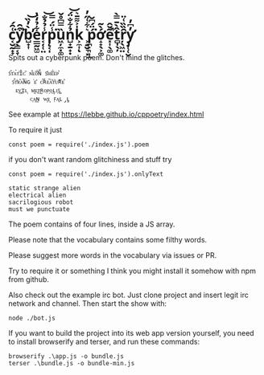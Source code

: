
c͔̮̰̟̞͑̑́͘y̖͇͔̞͒̑̚͘b̺̟͎̀̓̏̕͝e̲̲̰͖̫͋̉̒̔r͔̦̜̤̾̉̉̐͝p̨͔̩̾̈́̿͘ȕ͖̦̼͓͚̿͆̊̌n̺̟̱̟̣̉͋̐̈́͝k͕̼͎̍͐͌̄͛ͅ ͕͍̮͉͓͛͋͑̋̓ṕ̪̙͉͎̫̈́͆̆͘ớ̝̟̖͕͚̀̃ẽ͓͎̖͚̌̂̚t̻̩̖̦̂̀̄̿̀ŗ̖͖̤̑̏̏͑̈y̡̛̜̜̮̓͆̓
===================


Spits out a cyberpunk poem. Don't mind the glitches.

```
ꜱ̑ᴛ͑ᴀ̉ᴛ̔ɪ̐ᴄ̏ ɴ͒ᴇ͝ᴏ̈́ɴ̊ ꜱ̒ʜ͝ᴇ́ᴇ̇ᴘ͛
 ꜱ̊ᴛ̊ʀ͛ᴀ̚ɴ̅ɢ͘ᴇ̊ ᴄ͋ʀ̾ᴇ̚ᴀ̽ᴛ͂ᴜ͝ʀ̇ᴇ͛
  ᴇ͜ᴠ̥ɪ̦ʟ͉ ᴍ̭ᴇ̢ᴛ̯ʀ̮ᴏ̣ᴘ̗ᴏ̲ʟ̗ɪ͔ꜱ̻
      ᴄͅᴀ͖ɴ̰ ᴡ̧ᴇ̻ ꜰ̣ᴀ͍ʟ̡ʟ̪
```


See example at https://lebbe.github.io/cppoetry/index.html


To require it just

```
const poem = require('./index.js').poem
```

if you don't want random glitchiness and stuff try


```
const poem = require('./index.js').onlyText
```


```
static strange alien
electrical alien
sacrilogious robot
must we punctuate
```

The poem contains of four lines, inside a JS array.


Please note that the vocabulary contains some filthy words.


Please suggest more words in the vocabulary via issues or PR.


Try to require it or something I think you might install it somehow with npm
from github.



Also check out the example irc bot. Just clone project and insert legit
irc network and channel. Then start the show with:

```
node ./bot.js
```


If you want to build the project into its web app version yourself,
you need to install browserify and terser, and run these commands:

```
browserify .\app.js -o bundle.js
terser .\bundle.js -o bundle-min.js
```
